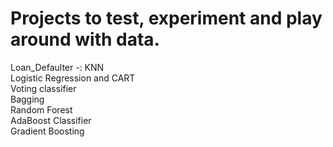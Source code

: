 # Projects to test, experiment and play around with data.
 Loan_Defaulter -: KNN<br/>
                   Logistic Regression and CART<br/>
                   Voting classifier<br/>
                   Bagging<br/>
                   Random Forest<br/>
                   AdaBoost Classifier<br/>
                   Gradient Boosting
                   
